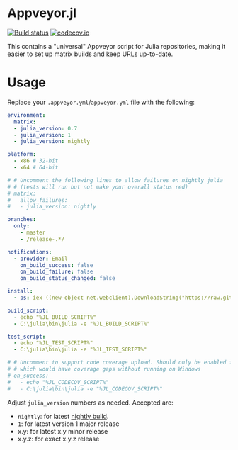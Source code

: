 # Appveyor.jl

[![Build status](https://ci.appveyor.com/api/projects/status/rbca6b6qclxqdhwx/branch/version-1?svg=true)](https://ci.appveyor.com/project/simonbyrne/appveyor-jl)
[![codecov.io](http://codecov.io/github/JuliaCI/Appveyor.jl/coverage.svg?branch=master)](http://codecov.io/github/JuliaCI/Appveyor.jl?branch=master)

This contains a "universal" Appveyor script for Julia repositories, making it easier to set up matrix builds and keep URLs up-to-date.

# Usage

Replace your `.appveyor.yml`/`appveyor.yml` file with the following:

```yaml
environment:
  matrix:
  - julia_version: 0.7
  - julia_version: 1
  - julia_version: nightly

platform:
  - x86 # 32-bit
  - x64 # 64-bit

# # Uncomment the following lines to allow failures on nightly julia
# # (tests will run but not make your overall status red)
# matrix:
#   allow_failures:
#   - julia_version: nightly

branches:
  only:
    - master
    - /release-.*/

notifications:
  - provider: Email
    on_build_success: false
    on_build_failure: false
    on_build_status_changed: false

install:
  - ps: iex ((new-object net.webclient).DownloadString("https://raw.githubusercontent.com/JuliaCI/Appveyor.jl/version-1/bin/install.ps1"))

build_script:
  - echo "%JL_BUILD_SCRIPT%"
  - C:\julia\bin\julia -e "%JL_BUILD_SCRIPT%"

test_script:
  - echo "%JL_TEST_SCRIPT%"
  - C:\julia\bin\julia -e "%JL_TEST_SCRIPT%"

# # Uncomment to support code coverage upload. Should only be enabled for packages
# # which would have coverage gaps without running on Windows
# on_success:
#   - echo "%JL_CODECOV_SCRIPT%"
#   - C:\julia\bin\julia -e "%JL_CODECOV_SCRIPT%"
```

Adjust `julia_version` numbers as needed. Accepted are:
 - `nightly`: for latest [nightly build](https://julialang.org/downloads/nightlies.html).
 - `1`: for latest version 1 major release
 - x.y: for latest x.y minor release
 - x.y.z: for exact x.y.z release
